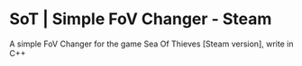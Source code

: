 # SoT | Simple FoV Changer - Steam
 
A simple FoV Changer for the game Sea Of Thieves [Steam version], write in C++